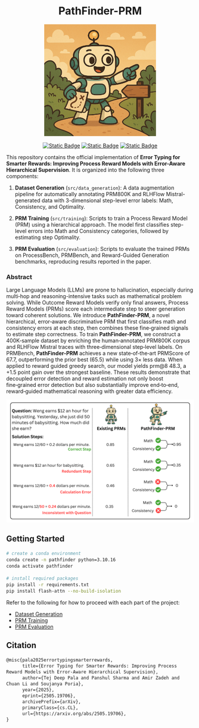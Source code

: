 <h1 align="center"> 
PathFinder-PRM
<br/>
</h1>

<!-- ![mascot](images/PathFinder.png) -->
<div align="center">
<img src="images/PathFinder.png" width="300">

[![Static Badge](https://img.shields.io/badge/Checkpoints-blue?style=flat&link=https%3A%2F%2Fhuggingface.co%2Fdeclare-lab%2FPathFinder-PRM-7B)](https://huggingface.co/declare-lab/PathFinder-PRM-7B) [![Static Badge](https://img.shields.io/badge/Dataset-purple?style=flat&link=https%3A%2F%2Fhuggingface.co%2Fdatasets%2Fdeclare-lab%2FPathFinder-600K)](https://huggingface.co/datasets/declare-lab/PathFinder-600K) [![Static Badge](https://img.shields.io/badge/Paper-red?style=flat&link=https%3A%2F%2Farxiv.org%2Fabs%2F2505.19706
)](https://arxiv.org/abs/2505.19706)
</div>

This repository contains the official implementation of **Error Typing for Smarter Rewards: Improving Process Reward Models with Error-Aware Hierarchical Supervision**. It is organized into the following three components:

1. **Dataset Generation** (`src/data_generation`): A data augmentation pipeline for automatically annotating PRM800K and RLHFlow Mistral-generated data with 3-dimensional step-level error labels: Math, Consistency, and Optimality.

2. **PRM Training** (`src/training`): Scripts to train a Process Reward Model (PRM) using a hierarchical approach. The model first classifies step-level errors into Math and Consistency categories, followed by estimating step Optimality.

3. **PRM Evaluation** (`src/evaluation`): Scripts to evaluate the trained PRMs on ProcessBench, PRMBench, and Reward-Guided Generation benchmarks, reproducing results reported in the paper.

### Abstract
Large Language Models (LLMs) are prone to hallucination, especially during multi‑hop and reasoning-intensive tasks such as mathematical problem solving. While Outcome Reward Models verify only final answers, Process Reward Models (PRMs) score each intermediate step to steer generation toward coherent solutions. We introduce **PathFinder-PRM**, a novel hierarchical, error‑aware discriminative PRM that first classifies math and consistency errors at each step, then combines these fine‑grained signals to estimate step correctness. To train **PathFinder-PRM**, we construct a 400K‑sample dataset by enriching the human‑annotated PRM800K corpus and RLHFlow Mistral traces with three‑dimensional step‑level labels. On PRMBench, **PathFinder-PRM** achieves a new state‑of‑the‑art PRMScore of 67.7, outperforming the prior best (65.5) while using 3× less data. When applied to reward guided greedy search, our model yields prm@8 48.3, a +1.5 point gain over the strongest baseline. These results demonstrate that decoupled error detection and reward estimation not only boost fine‑grained error detection but also substantially improve end‑to‑end, reward‑guided mathematical reasoning with greater data efficiency.

![Methodology](images/PathFinder-PRM-method.png)

## Getting Started
```bash
# create a conda environment
conda create -n pathfinder python=3.10.16
conda activate pathfinder

# install required packages
pip install -r requirements.txt
pip install flash-attn --no-build-isolation
```

Refer to the following for how to proceed with each part of the project:

* [Dataset Generation](src/data_generation/README.md)
* [PRM Training](src/training/README.md)
* [PRM Evaluation](src/evaluation/README.md)

## Citation
```
@misc{pala2025errortypingsmarterrewards,
      title={Error Typing for Smarter Rewards: Improving Process Reward Models with Error-Aware Hierarchical Supervision}, 
      author={Tej Deep Pala and Panshul Sharma and Amir Zadeh and Chuan Li and Soujanya Poria},
      year={2025},
      eprint={2505.19706},
      archivePrefix={arXiv},
      primaryClass={cs.CL},
      url={https://arxiv.org/abs/2505.19706}, 
}
```
